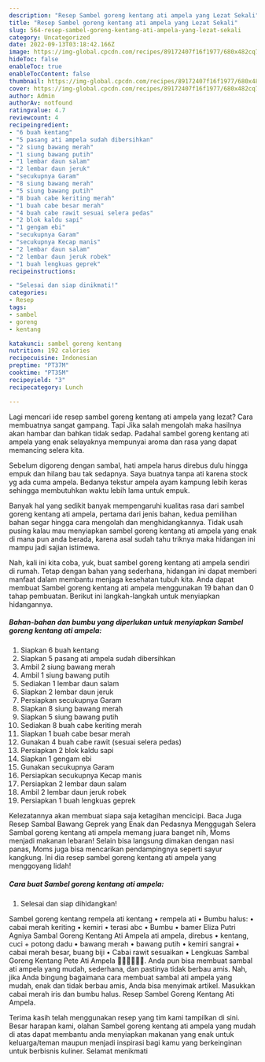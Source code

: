 ```yaml
---
description: "Resep Sambel goreng kentang ati ampela yang Lezat Sekali"
title: "Resep Sambel goreng kentang ati ampela yang Lezat Sekali"
slug: 564-resep-sambel-goreng-kentang-ati-ampela-yang-lezat-sekali
category: Uncategorized
date: 2022-09-13T03:18:42.166Z
image: https://img-global.cpcdn.com/recipes/89172407f16f1977/680x482cq70/sambel-goreng-kentang-ati-ampela-foto-resep-utama.jpg
hideToc: false
enableToc: true
enableTocContent: false
thumbnail: https://img-global.cpcdn.com/recipes/89172407f16f1977/680x482cq70/sambel-goreng-kentang-ati-ampela-foto-resep-utama.jpg
cover: https://img-global.cpcdn.com/recipes/89172407f16f1977/680x482cq70/sambel-goreng-kentang-ati-ampela-foto-resep-utama.jpg
author: Admin
authorAv: notfound
ratingvalue: 4.7
reviewcount: 4
recipeingredient:
- "6 buah kentang"
- "5 pasang ati ampela sudah dibersihkan"
- "2 siung bawang merah"
- "1 siung bawang putih"
- "1 lembar daun salam"
- "2 lembar daun jeruk"
- "secukupnya Garam"
- "8 siung bawang merah"
- "5 siung bawang putih"
- "8 buah cabe keriting merah"
- "1 buah cabe besar merah"
- "4 buah cabe rawit sesuai selera pedas"
- "2 blok kaldu sapi"
- "1 gengam ebi"
- "secukupnya Garam"
- "secukupnya Kecap manis"
- "2 lembar daun salam"
- "2 lembar daun jeruk robek"
- "1 buah lengkuas geprek"
recipeinstructions:

- "Selesai dan siap dinikmati!"
categories:
- Resep
tags:
- sambel
- goreng
- kentang

katakunci: sambel goreng kentang 
nutrition: 192 calories
recipecuisine: Indonesian
preptime: "PT37M"
cooktime: "PT35M"
recipeyield: "3"
recipecategory: Lunch

---
```



Lagi mencari ide resep sambel goreng kentang ati ampela yang lezat? Cara membuatnya sangat gampang. Tapi Jika salah mengolah maka hasilnya akan hambar dan bahkan tidak sedap. Padahal sambel goreng kentang ati ampela yang enak selayaknya mempunyai aroma dan rasa yang dapat memancing selera kita.


Sebelum digoreng dengan sambal, hati ampela harus direbus dulu hingga empuk dan hilang bau tak sedapnya. Saya buatnya tanpa ati karena stock yg ada cuma ampela. Bedanya tekstur ampela ayam kampung lebih keras sehingga membutuhkan waktu lebih lama untuk empuk.

Banyak hal yang sedikit banyak mempengaruhi kualitas rasa dari sambel goreng kentang ati ampela, pertama dari jenis bahan, kedua pemilihan bahan segar hingga cara mengolah dan menghidangkannya. Tidak usah pusing kalau mau menyiapkan sambel goreng kentang ati ampela yang enak di mana pun anda berada, karena asal sudah tahu triknya maka hidangan ini mampu jadi sajian istimewa.


Nah, kali ini kita coba, yuk, buat sambel goreng kentang ati ampela sendiri di rumah. Tetap dengan bahan yang sederhana, hidangan ini dapat memberi manfaat dalam membantu menjaga kesehatan tubuh kita. Anda dapat membuat Sambel goreng kentang ati ampela menggunakan 19 bahan dan 0 tahap pembuatan. Berikut ini langkah-langkah untuk menyiapkan hidangannya.

<!--inarticleads1-->

##### Bahan-bahan dan bumbu yang diperlukan untuk menyiapkan Sambel goreng kentang ati ampela:

1. Siapkan 6 buah kentang
1. Siapkan 5 pasang ati ampela sudah dibersihkan
1. Ambil 2 siung bawang merah
1. Ambil 1 siung bawang putih
1. Sediakan 1 lembar daun salam
1. Siapkan 2 lembar daun jeruk
1. Persiapkan secukupnya Garam
1. Siapkan 8 siung bawang merah
1. Siapkan 5 siung bawang putih
1. Sediakan 8 buah cabe keriting merah
1. Siapkan 1 buah cabe besar merah
1. Gunakan 4 buah cabe rawit (sesuai selera pedas)
1. Persiapkan 2 blok kaldu sapi
1. Siapkan 1 gengam ebi
1. Gunakan secukupnya Garam
1. Persiapkan secukupnya Kecap manis
1. Persiapkan 2 lembar daun salam
1. Ambil 2 lembar daun jeruk robek
1. Persiapkan 1 buah lengkuas geprek


Kelezatannya akan membuat siapa saja ketagihan mencicipi. Baca Juga Resep Sambal Bawang Geprek yang Enak dan Pedasnya Menggugah Selera Sambal goreng kentang ati ampela memang juara banget nih, Moms menjadi makanan lebaran! Selain bisa langsung dimakan dengan nasi panas, Moms juga bisa mencarikan pendampingnya seperti sayur kangkung. Ini dia resep sambel goreng kentang ati ampela yang menggoyang lidah! 

<!--inarticleads2-->

##### Cara buat Sambel goreng kentang ati ampela:


1. Selesai dan siap dihidangkan!

Sambel goreng kentang rempela ati kentang • rempela ati • Bumbu halus: • cabai merah keriting • kemiri • terasi abc • Bumbu • bamer Eliza Putri Agniya Sambal Goreng Kentang Ati Ampela ati ampela, direbus • kentang, cuci + potong dadu • bawang merah • bawang putih • kemiri sangrai • cabai merah besar, buang biji • Cabai rawit sesuaikan • Lengkuas Sambal Goreng Kentang Pete Ati Ampela 👍🏼👍🏼👍🏼. Anda pun bisa membuat sambal ati ampela yang mudah, sederhana, dan pastinya tidak berbau amis. Nah, jika Anda bingung bagaimana cara membuat sambal ati ampela yang mudah, enak dan tidak berbau amis, Anda bisa menyimak artikel. Masukkan cabai merah iris dan bumbu halus. Resep Sambel Goreng Kentang Ati Ampela. 

Terima kasih telah menggunakan resep yang tim kami tampilkan di sini. Besar harapan kami, olahan Sambel goreng kentang ati ampela yang mudah di atas dapat membantu anda menyiapkan makanan yang enak untuk keluarga/teman maupun menjadi inspirasi bagi kamu yang berkeinginan untuk berbisnis kuliner. Selamat menikmati
